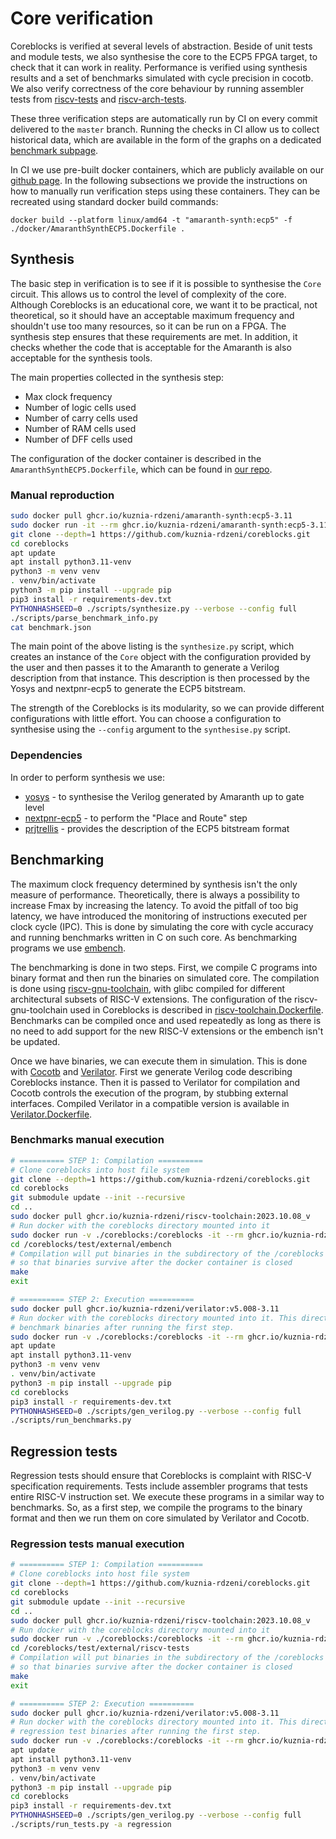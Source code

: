 # Core verification

Coreblocks is verified at several levels of abstraction. Beside of unit tests and module tests, we also
synthesise the core to the ECP5 FPGA target, to check that it can work in reality. Performance is verified
using synthesis results and a set of benchmarks simulated with cycle precision in cocotb. We also verify
correctness of the core behaviour by running assembler tests from [riscv-tests](https://github.com/riscv-software-src/riscv-tests/tree/master)
and [riscv-arch-tests](https://github.com/riscv-non-isa/riscv-arch-test).

These three verification steps are automatically run by CI on every commit delivered to the `master` branch. Running
the checks in CI allow us to collect historical data, which are available in the form of the graphs
on a dedicated [benchmark subpage](https://kuznia-rdzeni.github.io/coreblocks/dev/benchmark/).

In CI we use pre-built docker containers, which are publicly available on our [github page](https://github.com/orgs/kuznia-rdzeni/packages).
In the following subsections we provide the instructions on how to manually run verification steps using these containers.
They can be recreated using standard docker build commands:

```
docker build --platform linux/amd64 -t "amaranth-synth:ecp5" -f ./docker/AmaranthSynthECP5.Dockerfile .
```

## Synthesis

The basic step in verification is to see if it is possible to synthesise the `Core` circuit. This allows us to
control the level of complexity of the core. Although Coreblocks is an educational core, we want it to be practical, not theoretical,
so it should have an acceptable maximum frequency and shouldn't use too many resources, so it can be run
on a FPGA. The synthesis step ensures that these requirements are met. In addition, it checks whether the code that is acceptable
for the Amaranth is also acceptable for the synthesis tools.

The main properties collected in the synthesis step:
  - Max clock frequency
  - Number of logic cells used
  - Number of carry cells used
  - Number of RAM cells used
  - Number of DFF cells used

The configuration of the docker container is described in the `AmaranthSynthECP5.Dockerfile`, which can be found in 
[our repo](https://github.com/orgs/kuznia-rdzeni/packages/container/package/amaranth-synth).

### Manual reproduction

```bash
sudo docker pull ghcr.io/kuznia-rdzeni/amaranth-synth:ecp5-3.11
sudo docker run -it --rm ghcr.io/kuznia-rdzeni/amaranth-synth:ecp5-3.11
git clone --depth=1 https://github.com/kuznia-rdzeni/coreblocks.git
cd coreblocks
apt update
apt install python3.11-venv
python3 -m venv venv
. venv/bin/activate
python3 -m pip install --upgrade pip
pip3 install -r requirements-dev.txt
PYTHONHASHSEED=0 ./scripts/synthesize.py --verbose --config full
./scripts/parse_benchmark_info.py
cat benchmark.json
```

The main point of the above listing is the `synthesize.py` script, which creates an instance of the `Core` object with
the configuration provided by the user and then passes it to the Amaranth to generate a Verilog description from that instance.
This description is then processed by the Yosys and nextpnr-ecp5 to generate the ECP5 bitstream.

The strength of the Coreblocks is its modularity, so we can provide different configurations with little effort. You can choose
a configuration to synthesise using the `--config` argument to the `synthesise.py` script.

### Dependencies

In order to perform synthesis we use:
  * [yosys](https://github.com/YosysHQ/yosys) - to synthesise the Verilog generated by Amaranth up to gate level
  * [nextpnr-ecp5](https://github.com/YosysHQ/nextpnr.git) - to perform the "Place and Route" step
  * [prjtrellis](https://github.com/YosysHQ/prjtrellis) - provides the description of the ECP5 bitstream format

## Benchmarking

The maximum clock frequency determined by synthesis isn't the only measure of performance. Theoretically, there is always a
possibility to increase Fmax by increasing the latency. To avoid the pitfall of too big latency, we have introduced the monitoring
of instructions executed per clock cycle (IPC). This is done by simulating the core with cycle accuracy and running
benchmarks written in C on such core. As benchmarking programs we use
[embench](https://github.com/embench/embench-iot/tree/master).

The benchmarking is done in two steps. First, we compile C programs into binary format and then run the binaries on
simulated core. The compilation is done using [riscv-gnu-toolchain](https://github.com/riscv/riscv-gnu-toolchain), with
glibc compiled for different architectural subsets of RISC-V extensions. The configuration of the riscv-gnu-toolchain used in
Coreblocks is described in [riscv-toolchain.Dockerfile](https://github.com/kuznia-rdzeni/coreblocks/blob/master/docker/riscv-toolchain.Dockerfile).
Benchmarks can be compiled once and used repeatedly as long as there is no need to add support for the new
RISC-V extensions or the embench isn't be updated.

Once we have binaries, we can execute them in simulation. This is done with [Cocotb](https://github.com/cocotb/cocotb) and
[Verilator](https://github.com/verilator/verilator). First we generate Verilog code describing Coreblocks instance.
Then it is passed to Verilator for compilation and Cocotb controls the execution of the program, by stubbing external
interfaces. Compiled Verilator in a compatible version is available in [Verilator.Dockerfile](https://github.com/kuznia-rdzeni/coreblocks/blob/master/docker/Verilator.Dockerfile).

### Benchmarks manual execution
```bash
# ========== STEP 1: Compilation ==========
# Clone coreblocks into host file system
git clone --depth=1 https://github.com/kuznia-rdzeni/coreblocks.git
cd coreblocks
git submodule update --init --recursive
cd ..
sudo docker pull ghcr.io/kuznia-rdzeni/riscv-toolchain:2023.10.08_v
# Run docker with the coreblocks directory mounted into it
sudo docker run -v ./coreblocks:/coreblocks -it --rm ghcr.io/kuznia-rdzeni/riscv-toolchain:2023.10.08_v
cd /coreblocks/test/external/embench
# Compilation will put binaries in the subdirectory of the /coreblocks directory, which is shared with the host
# so that binaries survive after the docker container is closed
make
exit

# ========== STEP 2: Execution ==========
sudo docker pull ghcr.io/kuznia-rdzeni/verilator:v5.008-3.11
# Run docker with the coreblocks directory mounted into it. This directory contains
# benchmark binaries after running the first step.
sudo docker run -v ./coreblocks:/coreblocks -it --rm ghcr.io/kuznia-rdzeni/verilator:v5.008-3.11
apt update
apt install python3.11-venv
python3 -m venv venv
. venv/bin/activate
python3 -m pip install --upgrade pip
cd coreblocks
pip3 install -r requirements-dev.txt
PYTHONHASHSEED=0 ./scripts/gen_verilog.py --verbose --config full
./scripts/run_benchmarks.py
```

## Regression tests

Regression tests should ensure that Coreblocks is complaint with RISC-V specification requirements. Tests include 
assembler programs that tests entire RISC-V instruction set. We execute these programs in a similar way to benchmarks.
So, as a first step, we compile the programs to the binary format and then we run them on core simulated by Verilator
and Cocotb.

### Regression tests manual execution
```bash
# ========== STEP 1: Compilation ==========
# Clone coreblocks into host file system
git clone --depth=1 https://github.com/kuznia-rdzeni/coreblocks.git
cd coreblocks
git submodule update --init --recursive
cd ..
sudo docker pull ghcr.io/kuznia-rdzeni/riscv-toolchain:2023.10.08_v
# Run docker with the coreblocks directory mounted into it
sudo docker run -v ./coreblocks:/coreblocks -it --rm ghcr.io/kuznia-rdzeni/riscv-toolchain:2023.10.08_v
cd /coreblocks/test/external/riscv-tests
# Compilation will put binaries in the subdirectory of the /coreblocks directory, which is shared with the host
# so that binaries survive after the docker container is closed
make
exit

# ========== STEP 2: Execution ==========
sudo docker pull ghcr.io/kuznia-rdzeni/verilator:v5.008-3.11
# Run docker with the coreblocks directory mounted into it. This directory contains
# regression test binaries after running the first step.
sudo docker run -v ./coreblocks:/coreblocks -it --rm ghcr.io/kuznia-rdzeni/verilator:v5.008-3.11
apt update
apt install python3.11-venv
python3 -m venv venv
. venv/bin/activate
python3 -m pip install --upgrade pip
cd coreblocks
pip3 install -r requirements-dev.txt
PYTHONHASHSEED=0 ./scripts/gen_verilog.py --verbose --config full
./scripts/run_tests.py -a regression
```
